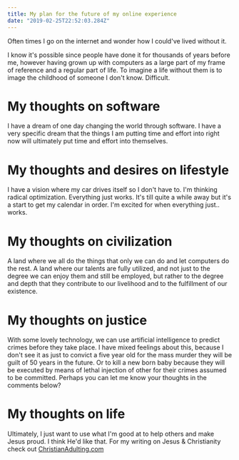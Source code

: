 ```yaml
---
title: My plan for the future of my online experience
date: "2019-02-25T22:52:03.284Z"
---
```

Often times I go on the internet and wonder how I could've lived without it.

I know it's possible since people have done it for thousands of years before me, however having grown up with computers as a large part of my frame of reference and a regular part of life. To imagine a life without them is to image the childhood of someone I don't know. Difficult.

# My thoughts on software
I have a dream of one day changing the world through software. I have a very specific dream that the things I am putting time and effort into right now will ultimately put time and effort into themselves.

# My thoughts and desires on lifestyle
I have a vision where my car drives itself so I don't have to. I'm thinking radical optimization. Everything just works. It's till quite a while away but it's a start to get my calendar in order.
I'm excited for when everything just.. works.

# My thoughts on civilization
A land where we all do the things that only we can do and let computers do the rest.
A land where our talents are fully utilized, and not just to the degree we can enjoy them and still be employed, but rather to the degree and depth that they contribute to our livelihood and to the fulfillment of our existence.

# My thoughts on justice
With some lovely technology, we can use artificial intelligence to predict crimes before they take place. I have mixed feelings about this, because I don't see it as just to convict a five year old for the mass murder they will be guilt of 50 years in the future. Or to kill a new born baby because they will be executed by means of lethal injection of other for their crimes assumed to be committed. Perhaps you can let me know your thoughts in the comments below?

# My thoughts on life
Ultimately, I just want to use what I'm good at to help others and make Jesus proud. I think He'd like that. For my writing on Jesus & Christianity check out [ChristianAdulting.com](https://christianadulting.com?ref=collins)